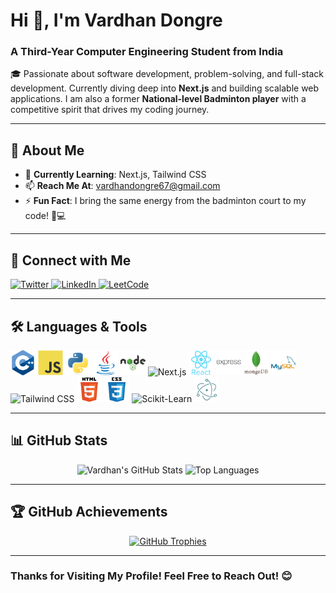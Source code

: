 # **Hi 👋, I'm Vardhan Dongre**  
### **A Third-Year Computer Engineering Student from India**  

🎓 Passionate about software development, problem-solving, and full-stack development. Currently diving deep into **Next.js** and building scalable web applications. I am also a former **National-level Badminton player** with a competitive spirit that drives my coding journey.  

---

## 🚀 **About Me**  

- 🌱 **Currently Learning**: Next.js, Tailwind CSS  
- 📫 **Reach Me At**: vardhandongre67@gmail.com  
- ⚡ **Fun Fact**: I bring the same energy from the badminton court to my code! 🏸💻  

---

## 🔗 **Connect with Me**  

<p align="left">
  <a href="https://twitter.com/vardhandongre" target="blank">
    <img src="https://img.shields.io/badge/Twitter-1DA1F2?style=for-the-badge&logo=twitter&logoColor=white" alt="Twitter"/>
  </a>
  <a href="https://linkedin.com/in/vardhandongre" target="blank">
    <img src="https://img.shields.io/badge/LinkedIn-0A66C2?style=for-the-badge&logo=linkedin&logoColor=white" alt="LinkedIn"/>
  </a>
  <a href="https://www.leetcode.com/vardhandongre" target="blank">
    <img src="https://img.shields.io/badge/LeetCode-FFA116?style=for-the-badge&logo=leetcode&logoColor=black" alt="LeetCode"/>
  </a>
</p>

---

## 🛠️ **Languages & Tools**  

<p align="left">
  <img src="https://raw.githubusercontent.com/devicons/devicon/master/icons/cplusplus/cplusplus-original.svg" alt="C++" width="40" height="40"/> 
  <img src="https://raw.githubusercontent.com/devicons/devicon/master/icons/javascript/javascript-original.svg" alt="JavaScript" width="40" height="40"/> 
  <img src="https://raw.githubusercontent.com/devicons/devicon/master/icons/python/python-original.svg" alt="Python" width="40" height="40"/> 
  <img src="https://raw.githubusercontent.com/devicons/devicon/master/icons/java/java-original.svg" alt="Java" width="40" height="40"/> 
  <img src="https://raw.githubusercontent.com/devicons/devicon/master/icons/nodejs/nodejs-original-wordmark.svg" alt="Node.js" width="40" height="40"/>
  <img src="https://cdn.worldvectorlogo.com/logos/nextjs-2.svg" alt="Next.js" width="40" height="40"/>
  <img src="https://raw.githubusercontent.com/devicons/devicon/master/icons/react/react-original-wordmark.svg" alt="React" width="40" height="40"/>
  <img src="https://raw.githubusercontent.com/devicons/devicon/master/icons/express/express-original-wordmark.svg" alt="Express" width="40" height="40"/> 
  <img src="https://raw.githubusercontent.com/devicons/devicon/master/icons/mongodb/mongodb-original-wordmark.svg" alt="MongoDB" width="40" height="40"/>
  <img src="https://raw.githubusercontent.com/devicons/devicon/master/icons/mysql/mysql-original-wordmark.svg" alt="MySQL" width="40" height="40"/> 
  <img src="https://www.vectorlogo.zone/logos/tailwindcss/tailwindcss-icon.svg" alt="Tailwind CSS" width="40" height="40"/>
  <img src="https://raw.githubusercontent.com/devicons/devicon/master/icons/html5/html5-original-wordmark.svg" alt="HTML5" width="40" height="40"/> 
  <img src="https://raw.githubusercontent.com/devicons/devicon/master/icons/css3/css3-original-wordmark.svg" alt="CSS3" width="40" height="40"/> 
  <img src="https://upload.wikimedia.org/wikipedia/commons/0/05/Scikit_learn_logo_small.svg" alt="Scikit-Learn" width="40" height="40"/> 
  <img src="https://raw.githubusercontent.com/devicons/devicon/master/icons/electron/electron-original.svg" alt="Electron" width="40" height="40"/>
</p>

---

## 📊 **GitHub Stats**  

<p align="center">
  <img src="https://github-readme-stats.vercel.app/api?username=vardhand25&show_icons=true&theme=radical&hide_border=true" alt="Vardhan's GitHub Stats" />
  <img src="https://github-readme-stats.vercel.app/api/top-langs?username=vardhand25&show_icons=true&locale=en&layout=compact&theme=radical&hide_border=true" alt="Top Languages" />
</p>

---

## 🏆 **GitHub Achievements**  

<p align="center">
  <a href="https://github.com/ryo-ma/github-profile-trophy">
    <img src="https://github-profile-trophy.vercel.app/?username=vardhand25&theme=radical&margin-w=15" alt="GitHub Trophies" />
  </a>
</p>

---


### **Thanks for Visiting My Profile! Feel Free to Reach Out! 😊**  
